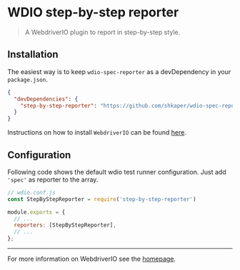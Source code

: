 WDIO step-by-step reporter
==================

> A WebdriverIO plugin to report in step-by-step style.

## Installation

The easiest way is to keep `wdio-spec-reporter` as a devDependency in your `package.json`.

```json
{
  "devDependencies": {
    "step-by-step-reporter": "https://github.com/shkaper/wdio-spec-reporter.git#master"
  }
}
```

Instructions on how to install `WebdriverIO` can be found [here](http://webdriver.io/guide/getstarted/install.html).

## Configuration

Following code shows the default wdio test runner configuration. Just add `'spec'` as reporter
to the array.

```js
// wdio.conf.js
const StepByStepReporter = require('step-by-step-reporter')

module.exports = {
  // ...
  reporters: [StepByStepReporter],
  // ...
};
```

----

For more information on WebdriverIO see the [homepage](http://webdriver.io).
